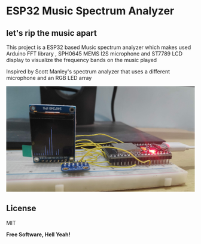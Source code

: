 # ESP32 Music Spectrum Analyzer
## let's rip the music apart

This project is a ESP32 based Music spectrum analyzer which makes used Arduino FFT library , SPH0645 MEMS I2S microphone and ST7789 LCD display to visualize the frequency bands on the music played

Inspired by Scott Manley's spectrum analyzer that uses a different microphone and an RGB LED array

![Output](https://github.com/jayagopalk11/ESP32_Music_Spectrum_Analyzer/blob/master/IMG_20210912_120144.jpg?raw=true "Output")


## License

MIT

**Free Software, Hell Yeah!**


